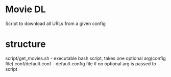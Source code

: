 # Movie DL

Script to download all URLs from a given config

# structure
script/get_movies.sh - executable bash script, takes one optional arg(config file)
conf/default.conf - default config file if no optional arg is passed to script